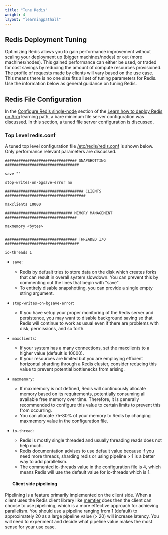 ```yaml
---
title: "Tune Redis"
weight: 4
layout: "learningpathall"
---
```


##  Redis Deployment Tuning

Optimizing Redis allows you to gain performance improvement without scaling your deployment up (bigger machines/nodes) or out (more machines/nodes). This gained performance can either be used, or traded for cost savings by reducing the amount of compute resources provisioned. The profile of requests made by clients will vary based on the use case. This means there is no one size fits all set of tuning parameters for Redis. Use the information below as general guidance on tuning Redis.

##  Redis File Configuration

In the [Configure Redis single-node](https://learn.arm.com/learning-paths/servers-and-cloud-computing/redis/configurations/) section of the [Learn how to deploy Redis on Arm](https://learn.arm.com/learning-paths/servers-and-cloud-computing/redis/) learning path, a bare minimum file server configuration was discussed. In this section, a tuned file server configuration is discussed.

### Top Level redis.conf

A tuned top level configuration file [/etc/redis/redis.conf](https://raw.githubusercontent.com/redis/redis/7.0/redis.conf) is shown below. Only performance relevant parameters are discussed.

```console
################################ SNAPSHOTTING  #################################

save ""

stop-writes-on-bgsave-error no

################################### CLIENTS ####################################

maxclients 10000 

############################## MEMORY MANAGEMENT ################################

maxmemory <bytes>
 

################################ THREADED I/O #################################

io-threads 1
```

* `save`:
  * Redis by defualt tries to store data on the disk which creates forks that can result in overall system slowdown. You can prevent this by commenting out the lines that begin with "save".
  * To entirely disable snapshotting, you can provide a single empty string argument.
* `stop-writes-on-bgsave-error`:
  *  If you have setup your proper monitoring of the Redis server and persistence, you may want to disable background saving so that Redis will continue to work as usual even if there are problems with disk, permissions, and so forth.
* `maxclients`:
  * If your system has a many connections, set the maxclients to a higher value (default is 10000). 
  * If your resources are limited but you are employing efficient horizontal sharding through a Redis cluster, consider reducing this value to prevent potential bottlenecks from arising.
* `maxmemory`:
  * If maxmemory is not defined, Redis will continuously allocate memory based on its requirements, potentially consuming all available free memory over time. Therefore, it is generally recommended to configure this value to certain limits to prevent this from occurring. 
  * You can allocate 75-80% of your memory to Redis by changing maxmemory value in the configuration file. 
* `io-thread`:
  * Redis is mostly single threaded and usually threading reads does not help much. 
  * Redis documentation advises to use default value because if you need more threads, sharding redis or using pipeline > 1 is a better way to add parallelism.
  * The commented io-threads value in the configuration file is 4, which means Redis will use the default value for io-threads which is 1.  

  #### Client side pipelining

Pipelining is a feature primarily implemented on the client side. When a client uses the Redis client library like [memtier](https://github.com/RedisLabs/memtier_benchmark) does then the client can choose to use pipelining, which is a more effective approach for achieving parallelism. You should use a pipeline ranging from 1 (default) to approximately 20 as a large pipeline value (> 20) will increase latency. You will need to experiment and decide what pipeline value makes the most sense for your use case.



